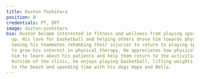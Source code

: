 ```yaml
---
title: Duston Yoshihara
position: 8
credentials: PT, DPT
image: duston-yoshihara
bio: Duston became interested in fitness and wellness from playing sports while growing
  up. His love for basketball and helping others drove him towards physical therapy.
  Seeing his teammates rehabbing their injuries to return to playing sports helped
  to grow his interest in physical therapy. He appreciates how physical therapy allows
  him to learn about his patients and help them return to the activities they love.
  Outside of the clinic, he enjoys playing basketball, lifting weights, hiking, going
  to the beach and spending time with his dogs Hapa and Bella.
---
```


